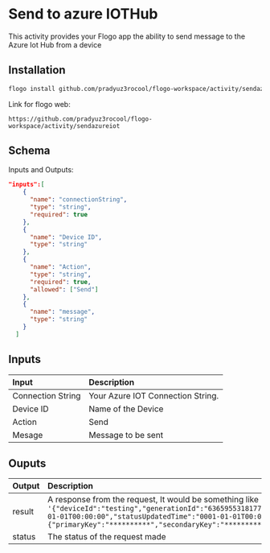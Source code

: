 # Send to azure IOTHub
This activity provides your Flogo app the ability to send message to the Azure Iot Hub from a device

## Installation

```bash
flogo install github.com/pradyuz3rocool/flogo-workspace/activity/sendazureiot
```
Link for flogo web:
```
https://github.com/pradyuz3rocool/flogo-workspace/activity/sendazureiot
```

## Schema
Inputs and Outputs:

```json
"inputs":[
    {
      "name": "connectionString",
      "type": "string",
      "required": true
    },
    {
      "name": "Device ID",
      "type": "string"
    },
    {
      "name": "Action",
      "type": "string",
      "required": true,
      "allowed": ["Send"]
    },
    {
      "name": "message",
      "type": "string"
    }
  ]
```
## Inputs
| Input                          | Description    |
|:-------------------------------|:---------------|
| Connection String              | Your Azure IOT Connection String.            |
| Device ID                      | Name of the Device  |
| Action                         | Send                |
| Mesage                         | Message to be sent  |

## Ouputs
| Output       | Description                                            |
|:-------------|:-------------------------------------------------------|
| result       | A response from the request, It would be something like `'{"deviceId":"testing","generationId":"636595531817773533","etag":"NzkxOTM4Njcx","connectionState":"Disconnected","status":"enabled","statusReason":null,"connectionStateUpdatedTime":"0001-01-01T00:00:00","statusUpdatedTime":"0001-01-01T00:00:00","lastActivityTime":"0001-01-01T00:00:00","cloudToDeviceMessageCount":0,"authentication":{"symmetricKey":{"primaryKey":"**********","secondaryKey":"**************"},"x509Thumbprint":{"primaryThumbprint":null,"secondaryThumbprint":null}}}'` |
| status       | The status of the request made                            |